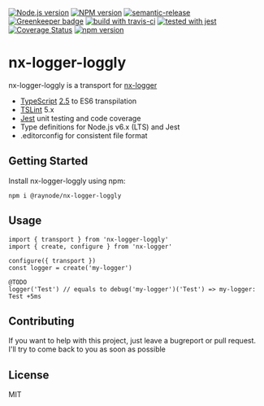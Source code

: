 [![Node.js version][nodejs-badge]][nodejs]
[![NPM version][npm-badge]][npm]
[![semantic-release][semantic-release-badge]][semantic-release]
[![Greenkeeper badge][greenkeeper-badge]][greenkeeper]
[![build with travis-ci][travis-badge]][travis]
[![tested with jest][jest-badge]][jest]
[![Coverage Status](https://coveralls.io/repos/github/raynode/nx-logger-loggly/badge.svg?branch=master)](https://coveralls.io/github/raynode/nx-logger-loggly?branch=master)
[![npm version](https://badge.fury.io/js/%40raynode%2Fnx-logger-loggly.svg)](https://badge.fury.io/js/%40raynode%2Fnx-logger-loggly)

# nx-logger-loggly

nx-logger-loggly is a transport for [nx-logger](https://github.com/raynode/nx-logger)

+ [TypeScript][typescript] [2.5][typescript-25] to ES6 transpilation
+ [TSLint][tslint] 5.x
+ [Jest][jest] unit testing and code coverage
+ Type definitions for Node.js v6.x (LTS) and Jest
+ .editorconfig for consistent file format

## Getting Started

Install nx-logger-loggly using npm:

```
npm i @raynode/nx-logger-loggly
```

## Usage

```
import { transport } from 'nx-logger-loggly'
import { create, configure } from 'nx-logger'

configure({ transport })
const logger = create('my-logger')

```

```
@TODO
logger('Test') // equals to debug('my-logger')('Test') => my-logger: Test +5ms
```


## Contributing

If you want to help with this project, just leave a bugreport or pull request.
I'll try to come back to you as soon as possible

## License

MIT

[greenkeeper-badge]: https://badges.greenkeeper.io/raynode/nx-logger-loggly.svg
[greenkeeper]: https://greenkeeper.io/
[jest-badge]: https://img.shields.io/badge/tested_with-jest-99424f.svg
[jest]: https://facebook.github.io/jest/
[nodejs-badge]: https://img.shields.io/badge/node->=%208.2.1-blue.svg
[nodejs]: https://nodejs.org/dist/latest-v8.x/docs/api/
[npm-badge]: https://img.shields.io/badge/npm->=%205.4.0-blue.svg
[npm]: https://docs.npmjs.com/
[semantic-release-badge]: https://img.shields.io/badge/%20%20%F0%9F%93%A6%F0%9F%9A%80-semantic--release-e10079.svg
[semantic-release]: https://github.com/semantic-release/semantic-release
[travis-badge]: https://travis-ci.org/raynode/nx-logger-loggly.svg?branch=master
[travis]: https://travis-ci.org/raynode/nx-logger-loggly
[tslint]: https://palantir.github.io/tslint/
[typescript-25]: https://github.com/Microsoft/TypeScript/wiki/What's-new-in-TypeScript#typescript-25
[typescript]: https://www.typescriptlang.org/
